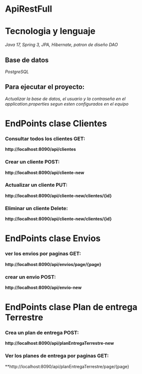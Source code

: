 # ApiRestFull
# Tecnologia y lenguaje
*Java 17, Spring 3, JPA, Hibernate, patron de diseño DAO*
## Base de datos
*PostgreSQL*

## Para ejecutar el proyecto:
*Actualizar la base de datos, el usuario y la contraseña en el application.properties segun esten configurados en el equipo*

# EndPoints clase Clientes
### Consultar todos los clientes GET:
**http://localhost:8090/api/clientes**

### Crear un cliente POST:
**http://localhost:8090/api/cliente-new**

### Actualizar un cliente PUT:
**http://localhost:8090/api/cliente-new/clientes/{id}**

### Eliminar un cliente Delete:
**http://localhost:8090/api/cliente-new/clientes/{id}**


# EndPoints clase Envios
### ver los envios por paginas GET:
**http://localhost:8090/api/envios/page/{page}**

### crear un envio POST:
**http://localhost:8090/api/envio-new**


# EndPoints clase Plan de entrega Terrestre
### Crea un plan de entrega POST:
**http://localhost:8090/api/planEntregaTerrestre-new**

### Ver los planes de entrega por paginas GET:
**http://localhost:8090/api/planEntregaTerrestre/page/{page}
